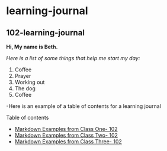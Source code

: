 # learning-journal

## 102-learning-journal

**Hi, My name is Beth.**

 *Here is a list of some things that help me start my day:*
  1. Coffee
  2. Prayer
  3. Working out
  4. The dog
  5. Coffee

-Here is an example of a table of contents for a learning journal


Table of contents
- [Markdown Examples from Class One- 102](/markdown-examples.md)
- [Markdown Examples from Class Two- 102](/markdown-examples.md)
- [Markdown Examples from Class Three- 102](/markdown-examples.md)
